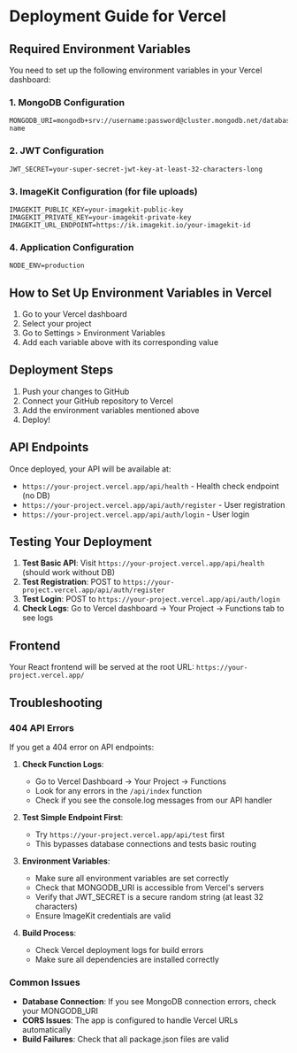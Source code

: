 # Deployment Guide for Vercel

## Required Environment Variables

You need to set up the following environment variables in your Vercel dashboard:

### 1. MongoDB Configuration
```
MONGODB_URI=mongodb+srv://username:password@cluster.mongodb.net/database-name
```

### 2. JWT Configuration
```
JWT_SECRET=your-super-secret-jwt-key-at-least-32-characters-long
```

### 3. ImageKit Configuration (for file uploads)
```
IMAGEKIT_PUBLIC_KEY=your-imagekit-public-key
IMAGEKIT_PRIVATE_KEY=your-imagekit-private-key
IMAGEKIT_URL_ENDPOINT=https://ik.imagekit.io/your-imagekit-id
```

### 4. Application Configuration
```
NODE_ENV=production
```

## How to Set Up Environment Variables in Vercel

1. Go to your Vercel dashboard
2. Select your project
3. Go to Settings > Environment Variables
4. Add each variable above with its corresponding value

## Deployment Steps

1. Push your changes to GitHub
2. Connect your GitHub repository to Vercel
3. Add the environment variables mentioned above
4. Deploy!

## API Endpoints

Once deployed, your API will be available at:
- `https://your-project.vercel.app/api/health` - Health check endpoint (no DB)
- `https://your-project.vercel.app/api/auth/register` - User registration
- `https://your-project.vercel.app/api/auth/login` - User login

## Testing Your Deployment

1. **Test Basic API**: Visit `https://your-project.vercel.app/api/health` (should work without DB)
2. **Test Registration**: POST to `https://your-project.vercel.app/api/auth/register`
3. **Test Login**: POST to `https://your-project.vercel.app/api/auth/login`
4. **Check Logs**: Go to Vercel dashboard → Your Project → Functions tab to see logs

## Frontend

Your React frontend will be served at the root URL: `https://your-project.vercel.app/`

## Troubleshooting

### 404 API Errors
If you get a 404 error on API endpoints:

1. **Check Function Logs**: 
   - Go to Vercel Dashboard → Your Project → Functions
   - Look for any errors in the `/api/index` function
   - Check if you see the console.log messages from our API handler

2. **Test Simple Endpoint First**:
   - Try `https://your-project.vercel.app/api/test` first
   - This bypasses database connections and tests basic routing

3. **Environment Variables**:
   - Make sure all environment variables are set correctly
   - Check that MONGODB_URI is accessible from Vercel's servers
   - Verify that JWT_SECRET is a secure random string (at least 32 characters)
   - Ensure ImageKit credentials are valid

4. **Build Process**:
   - Check Vercel deployment logs for build errors
   - Make sure all dependencies are installed correctly

### Common Issues

- **Database Connection**: If you see MongoDB connection errors, check your MONGODB_URI
- **CORS Issues**: The app is configured to handle Vercel URLs automatically
- **Build Failures**: Check that all package.json files are valid
